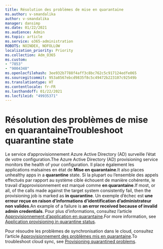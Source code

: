 ```yaml
---
title: Résolution des problèmes de mise en quarantaine
ms.author: v-smandalika
author: v-smandalika
manager: dansimp
ms.date: 01/22/2021
ms.audience: Admin
ms.topic: article
ms.service: o365-administration
ROBOTS: NOINDEX, NOFOLLOW
localization_priority: Priority
ms.collection: Adm_O365
ms.custom:
- "7853"
- "9004348"
ms.openlocfilehash: 3ee932b7788f4aff3c8bc762c5c917124edfe065
ms.sourcegitcommit: 953a8567ebcd9835f8c5c49472b223107c92549b
ms.translationtype: HT
ms.contentlocale: fr-FR
ms.lasthandoff: 01/22/2021
ms.locfileid: "49935371"
---
```

# <a name="troubleshoot-quarantine-state"></a><span data-ttu-id="f8ad9-102">Résolution des problèmes de mise en quarantaine</span><span class="sxs-lookup"><span data-stu-id="f8ad9-102">Troubleshoot quarantine state</span></span>

<span data-ttu-id="f8ad9-103">Le service d’approvisionnement Azure Active Directory (AD) surveille l’état de votre configuration.</span><span class="sxs-lookup"><span data-stu-id="f8ad9-103">The Azure Active Directory (AD) provisioning service monitors the health of your configuration.</span></span> <span data-ttu-id="f8ad9-104">Il place également les applications malsaines en état de **Mise en quarantaine**.</span><span class="sxs-lookup"><span data-stu-id="f8ad9-104">It also places unhealthy apps in a **quarantine** state.</span></span> <span data-ttu-id="f8ad9-105">Si la plupart ou l’ensemble des appels effectués par rapport au système cible échouent de manière cohérente, le travail d’approvisionnement est marqué comme **en quarantaine**.</span><span class="sxs-lookup"><span data-stu-id="f8ad9-105">If most, or all, of the calls made against the target system consistently fail, then the provisioning job is marked as **in quarantine**.</span></span> <span data-ttu-id="f8ad9-106">Un exemple d’échec est **une erreur reçue en raison d’informations d’identification d’administrateur non valides**.</span><span class="sxs-lookup"><span data-stu-id="f8ad9-106">An example of a failure is **an error received because of invalid admin credentials**.</span></span> <span data-ttu-id="f8ad9-107">Pour plus d’informations, consultez l’article [Approvisionnement d’application en quarantaine](https://docs.microsoft.com/azure/active-directory/app-provisioning/application-provisioning-quarantine-status).</span><span class="sxs-lookup"><span data-stu-id="f8ad9-107">For more information, see [Application provisioning in quarantine status](https://docs.microsoft.com/azure/active-directory/app-provisioning/application-provisioning-quarantine-status).</span></span>

<span data-ttu-id="f8ad9-108">Pour résoudre les problèmes de synchronisation dans le cloud, consultez l’article [Approvisionnement des problèmes mis en quarantaine](https://docs.microsoft.com/azure/active-directory/cloud-sync/how-to-troubleshoot#provisioning-quarantined-problems).</span><span class="sxs-lookup"><span data-stu-id="f8ad9-108">To troubleshoot cloud sync, see [Provisioning quarantined problems](https://docs.microsoft.com/azure/active-directory/cloud-sync/how-to-troubleshoot#provisioning-quarantined-problems).</span></span> 
